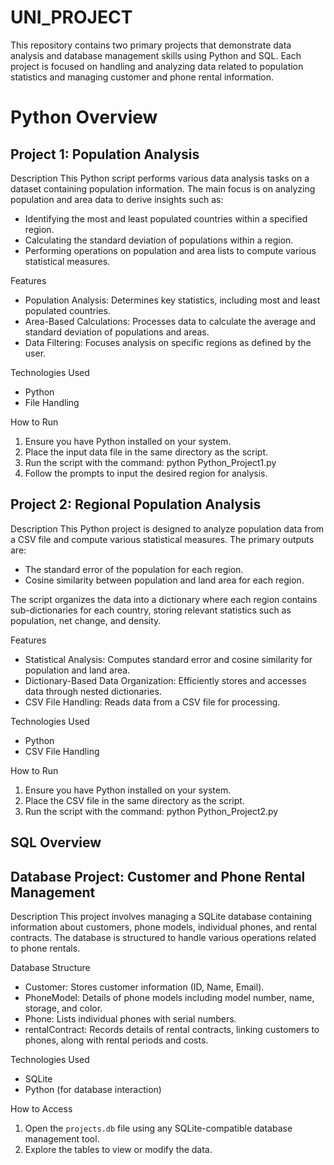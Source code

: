 # UNI_PROJECT
This repository contains two primary projects that demonstrate data analysis and database management skills using Python and SQL. Each project is focused on handling and analyzing data related to population statistics and managing customer and phone rental information.

# Python Overview
## Project 1: Population Analysis

Description
This Python script performs various data analysis tasks on a dataset containing population information. The main focus is on analyzing population and area data to derive insights such as:
- Identifying the most and least populated countries within a specified region.
- Calculating the standard deviation of populations within a region.
- Performing operations on population and area lists to compute various statistical measures.

Features
- Population Analysis: Determines key statistics, including most and least populated countries.
- Area-Based Calculations: Processes data to calculate the average and standard deviation of populations and areas.
- Data Filtering: Focuses analysis on specific regions as defined by the user.

Technologies Used
- Python
- File Handling

How to Run
1. Ensure you have Python installed on your system.
2. Place the input data file in the same directory as the script.
3. Run the script with the command:
   python Python_Project1.py
4. Follow the prompts to input the desired region for analysis.

## Project 2: Regional Population Analysis

Description
This Python project is designed to analyze population data from a CSV file and compute various statistical measures. The primary outputs are:
- The standard error of the population for each region.
- Cosine similarity between population and land area for each region.

The script organizes the data into a dictionary where each region contains sub-dictionaries for each country, storing relevant statistics such as population, net change, and density.

Features
- Statistical Analysis: Computes standard error and cosine similarity for population and land area.
- Dictionary-Based Data Organization: Efficiently stores and accesses data through nested dictionaries.
- CSV File Handling: Reads data from a CSV file for processing.

Technologies Used
- Python
- CSV File Handling

How to Run
1. Ensure you have Python installed on your system.
2. Place the CSV file in the same directory as the script.
3. Run the script with the command:
   python Python_Project2.py

## SQL Overview
## Database Project: Customer and Phone Rental Management

Description
This project involves managing a SQLite database containing information about customers, phone models, individual phones, and rental contracts. The database is structured to handle various operations related to phone rentals.

Database Structure
- Customer: Stores customer information (ID, Name, Email).
- PhoneModel: Details of phone models including model number, name, storage, and color.
- Phone: Lists individual phones with serial numbers.
- rentalContract: Records details of rental contracts, linking customers to phones, along with rental periods and costs.

Technologies Used
- SQLite
- Python (for database interaction)

How to Access
1. Open the `projects.db` file using any SQLite-compatible database management tool.
2. Explore the tables to view or modify the data.


